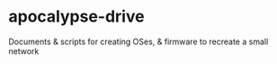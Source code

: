 # apocalypse-drive
Documents &amp; scripts for creating OSes, &amp; firmware to recreate a small network
